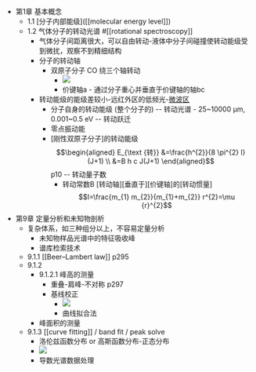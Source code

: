 - 第1章 基本概念
    - 1.1 [分子内部能级]([[molecular energy level]])
    - 1.2 气体分子的转动光谱 #[[rotational spectroscopy]]
        - 气体分子间距离很大，可以自由转动-液体中分子间碰撞使转动能级受到微扰，观察不到精细结构
        - 分子的转动轴
            - 双原子分子 CO 绕三个轴转动
                - ![](https://firebasestorage.googleapis.com/v0/b/firescript-577a2.appspot.com/o/imgs%2Fapp%2FXELiu-NovaKG%2Fah6FfEUxfR.png?alt=media&token=f3d7d7ec-cc44-41cd-b671-a00172797e2e)
                - 价键轴a - 通过分子重心并垂直于价键轴的轴bc
        - 转动能级的能级差较小-远红外区的低频光-[微波区]([[microwave]])
            - 分子自身的转动能级 (整个分子的) -- 转动光谱 - 25~10000 μm, 0.001~0.5 eV -- 转动跃迁 
            - 零点振动能
            - [刚性双原子分子]的转动能级 $$\begin{aligned}
E_{\text {转}} &=\frac{h^{2}}{8 \pi^{2} I} (J+1) \\
&=B h c J(J+1)
\end{aligned}$$   p10 -- 转动量子数 
                - 转动常数B
[转动轴][垂直于][价键轴]的[转动惯量] $$I=\frac{m_{1} m_{2}}{m_{1}+m_{2}} r^{2}=\mu {r}^{2}$$
- 第9章 定量分析和未知物剖析
    - 复杂体系，如三种组分以上，不容易定量分析
        - 未知物样品光谱中的特征吸收峰
        - 谱库检索技术
    - 9.1.1 [[Beer–Lambert law]]   p295
    - 9.1.2
        - 9.1.2.1 峰高的测量
            - 重叠-肩峰-不对称 p297
            - 基线校正
                - ![](https://firebasestorage.googleapis.com/v0/b/firescript-577a2.appspot.com/o/imgs%2Fapp%2FXELiu-NovaKG%2FgJX3J71xvW.png?alt=media&token=35b0fcaa-a90e-4755-bcc3-fe4ab60a2745)
                - 曲线拟合法
        - 峰面积的测量
    - 9.1.3 [[curve fitting]] / band fit / peak solve
        - 洛伦兹函数分布 or 高斯函数分布-正态分布
        - ![](https://firebasestorage.googleapis.com/v0/b/firescript-577a2.appspot.com/o/imgs%2Fapp%2FXELiu-NovaKG%2F_ibRqb5Mey.jpg?alt=media&token=1ff5eb67-ae65-465b-b2dd-53c516e75ff4)
        - 导数光谱数据处理
